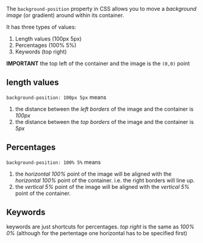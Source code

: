 The `background-position` property in CSS allows you to move a *background image* (or gradient) around within its container.

It has three types of values:
1. Length values (100px 5px)
2. Percentages (100% 5%)
3. Keywords (top right)

**IMPORTANT** the top left of the container and the image is the `(0,0)` point

## length values
`background-position: 100px 5px` means
1. the distance between the *left borders* of the image and the container is *100px*
2. the distance between the *top borders* of the image and the container is *5px*

## Percentages
`background-position: 100% 5%` means
1. the *horizontal 100%* point of the image will be aligned with the *horizontal 100%* point of the container. i.e. the right borders will line up.
2. the *vertical 5%* point of the image will be aligned with the  *vertical 5%* point of the container.

## Keywords
keywords are just shortcuts for percentages. 
*top right* is the same as *100% 0%* (although for the pertentage one horizontal has to be specified first)




